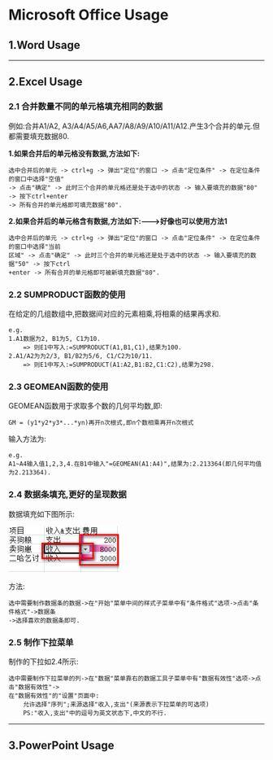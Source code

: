 # Microsoft Office Usage

## 1.Word Usage

***

## 2.Excel Usage

### 2.1 合并数量不同的单元格填充相同的数据

例如:合并A1/A2, A3/A4/A5/A6,AA7/A8/A9/A10/A11/A12.产生3个合并的单元.但都需要填充数据80.

**1.如果合并后的单元格没有数据,方法如下:**

	选中合并后的单元 -> ctrl+g -> 弹出"定位"的窗口 -> 点击"定位条件" -> 在定位条件的窗口中选择"空值"
	-> 点击"确定" -> 此时三个合并的单元格还是处于选中的状态 -> 输入要填充的数据"80" -> 按下ctrl+enter
	-> 所有合并的单元格即可填充数据"80".

**2.如果合并后的单元格含有数据,方法如下:--->好像也可以使用方法1**

	选中合并后的单元 -> ctrl+g -> 弹出"定位"的窗口 -> 点击"定位条件" -> 在定位条件的窗口中选择"当前
	区域" -> 点击"确定" -> 此时三个合并的单元格还是处于选中的状态 -> 输入要填充的数据"50" -> 按下ctrl
	+enter -> 所有合并的单元格即可被新填充数据"80".

### 2.2 SUMPRODUCT函数的使用

在给定的几组数组中,把数据间对应的元素相乘,将相乘的结果再求和.

	e.g.
	1.A1数据为2, B1为5, C1为10.
		=> 则E1中写入:=SUMPRODUCT(A1,B1,C1),结果为100.
	2.A1/A2为为2/3, B1/B2为5/6, C1/C2为10/11.
		=> 则E1中写入:=SUMPRODUCT(A1:A2,B1:B2,C1:C2),结果为298.

### 2.3 GEOMEAN函数的使用

GEOMEAN函数用于求取多个数的几何平均数,即:

	GM = (y1*y2*y3*...*yn)再开n次根式,即n个数相乘再开n次根式

输入方法为:

	e.g.
	A1~A4输入值1,2,3,4.在B1中输入"=GEOMEAN(A1:A4)",结果为:2.213364(即几何平均值为2.213364).

### 2.4 数据条填充,更好的呈现数据

数据填充如下图所示:

![](images/data_filling_and_dropdown_menu.png)

方法:

	选中需要制作数据条的数据->在"开始"菜单中间的样式子菜单中有"条件格式"选项->点击"条件格式"->数据条
	->选择喜欢的数据条即可.

### 2.5 制作下拉菜单

制作的下拉如2.4所示:

	选中需要制作下拉菜单的列->在"数据"菜单靠右的数据工具子菜单中有"数据有效性"选项->点击"数据有效性"->
	在"数据有效性"的"设置"页面中:
		允许选择"序列";来源选择"收入,支出"(来源表示下拉菜单的可选项)
		PS:"收入,支出"中的逗号为英文状态下,中文的不行.

***

## 3.PowerPoint Usage